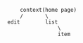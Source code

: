 


        context(home page)
        /       \
    edit        list
                    \
                    item